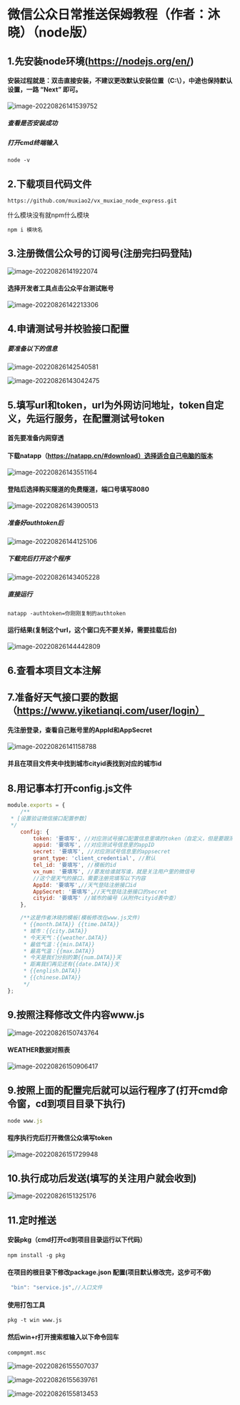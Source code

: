 # 微信公众日常推送保姆教程（作者：沐晓）（node版）



## 1.先安装node环境(https://nodejs.org/en/)

#### 安装过程就是：双击直接安装，不建议更改默认安装位置（C:\），中途也保持默认设置，一路 “**Next**” 即可。

![image-20220826141539752](.\images\image-20220826141539752.png)

##### 查看是否安装成功

##### 打开cmd终端输入

```
node -v
```

## 2.下载项目代码文件

```
https://github.com/muxiao2/vx_muxiao_node_express.git
```

什么模块没有就npm什么模块

```
npm i 模块名
```

## 3.注册微信公众号的订阅号(注册完扫码登陆)

![image-20220826141922074](.\images\image-20220826141922074.png)

#### 选择开发者工具点击公众平台测试账号

![image-20220826142213306](.\images\image-20220826142213306.png)

## 4.申请测试号并校验接口配置

##### 要准备以下的信息

![image-20220826142540581](.\images\image-20220826142540581.png)

![image-20220826143042475](.\images\image-20220826143042475.png)

## 5.填写url和token，url为外网访问地址，token自定义，先运行服务，在配置测试号token

#### 首先要准备内网穿透

#### 下载natapp（https://natapp.cn/#download）选择适合自己电脑的版本

![image-20220826143551164](.\images\image-20220826143551164.png)

#### 登陆后选择购买隧道的免费隧道，端口号填写8080

![image-20220826143900513](.\images\image-20220826143900513.png)

##### 准备好authtoken后

![image-20220826144125106](.\images\image-20220826144125106.png)





##### 下载完后打开这个程序

![image-20220826143405228](.\images\image-20220826143405228.png)

##### 直接运行

```shell
natapp -authtoken=你刚刚复制的authtoken
```

#### 运行结果(复制这个url，这个窗口先不要关掉，需要挂载后台)

![image-20220826144442809](.\images\image-20220826144442809.png)

## 6.查看本项目文本注解

## 7.准备好天气接口要的数据（https://www.yiketianqi.com/user/login）

#### 先注册登录，查看自己账号里的AppId和AppSecret

![image-20220826141158788](.\images\image-20220826141158788.png)

#### 并且在项目文件夹中找到城市cityid表找到对应的城市id

## 8.用记事本打开config.js文件

```js
module.exports = {
    /**
 * [设置验证微信接口配置参数]
 */
    config: {
        token: '要填写', //对应测试号接口配置信息里填的token（自定义，但是要跟测试号里填的一样）
        appid: '要填写', //对应测试号信息里的appID
        secret: '要填写', //对应测试号信息里的appsecret
        grant_type: 'client_credential', //默认
        tel_id: '要填写', //模板的id
        vx_num: '要填写', //要发给谁就写谁，就是关注用户里的微信号
        //这个是天气的接口，需要注册完填写以下内容
        AppId: '要填写',//天气登陆注册接口id
        AppSecret: '要填写',//天气登陆注册接口的secret
        cityid: '要填写' //城市的编号（从附件cityid表中查）
    },

    /**这是作者沐晓的模板(模板修改在www.js文件)
     * {{month.DATA}} {{time.DATA}} 
     * 城市：{{city.DATA}} 
     * 今天天气：{{weather.DATA}} 
     * 最低气温：{{min.DATA}} 
     * 最高气温：{{max.DATA}} 
     * 今天是我们分别的第{{num.DATA}}天 
     * 距离我们再见还有{{date.DATA}}天 
     * {{english.DATA}} 
     * {{chinese.DATA}}
     */
};  
```

## 9.按照注释修改文件内容www.js

![image-20220826150743764](.\images\image-20220826150743764.png)

#### WEATHER数据对照表

![image-20220826150906417](.\images\image-20220826150906417.png)



## 9.按照上面的配置完后就可以运行程序了(打开cmd命令窗，cd到项目目录下执行)

```js
node www.js
```

#### 程序执行完后打开微信公众填写token

![image-20220826151729948](.\images\image-20220826151729948.png)

## 10.执行成功后发送(填写的关注用户就会收到)

![image-20220826151325176](.\images\image-20220826151325176.png)

## 11.定时推送

#### 安装pkg（cmd打开cd到项目目录运行以下代码）

```shell
npm install -g pkg
```

#### 在项目的根目录下修改package.json 配置(项目默认修改完，这步可不做)

```js
 "bin": "service.js",//入口文件
```

#### 使用打包工具

```shell
pkg -t win www.js
```

#### 然后win+r打开搜索框输入以下命令回车

```
compmgmt.msc
```

![image-20220826155507037](.\images\image-20220826155507037.png)

![image-20220826155639761](.\images\image-20220826155639761.png)

![image-20220826155813453](.\images\image-20220826155813453.png)

